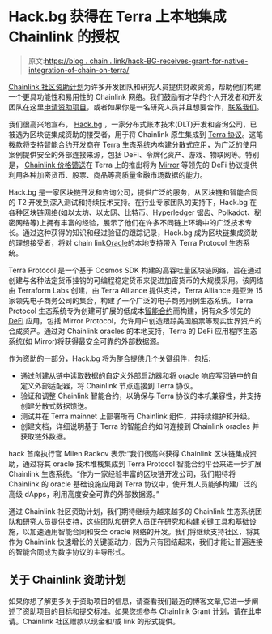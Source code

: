 # Hack.bg 获得在 Terra 上本地集成 Chainlink 的授权

> 原文:[https://blog . chain . link/hack-BG-receives-grant-for-native-integration-of-chain-on-terra/](https://blog.chain.link/hack-bg-receives-grant-for-native-integration-of-chainlink-on-terra/)

[Chainlink 社区资助计划](https://blog.chain.link/introducing-the-chainlink-community-grant-program/)为许多开发团队和研究人员提供财政资源，帮助他们构建一个更具功能性和易用性的 Chainlink 网络。我们鼓励有才华的个人开发者和开发团队在这里[申请资助项目](https://chainlinkgrants.typeform.com/to/efEbsq)，或者如果你是一名研究人员并且想要合作，[联系我们](/cdn-cgi/l/email-protection#abd9ced8cecad9c8c3ebc8c3cac2c5c7c2c5c0c7cac9d885c8c4c6)。

我们很高兴地宣布， [Hack.bg](https://hack.bg/) ，一家分布式账本技术(DLT)开发和咨询公司，已被选为区块链集成资助的接受者，用于将 Chainlink 原生集成到 [Terra 协议](https://terra.money/)。这笔拨款将支持智能合约开发商在 Terra 生态系统内构建分散式应用，为广泛的使用案例提供安全的外部连接来源，包括 DeFi、令牌化资产、游戏、物联网等。特别是， [Chainlink 价格馈送](https://chain.link/solutions/defi)在 Terra 上的推出将为 [Mirror](https://mirror.finance/) 等领先的 DeFi 协议提供利用各种加密货币、股票、商品等高质量金融市场数据的能力。

Hack.bg 是一家区块链开发和咨询公司，提供广泛的服务，从区块链和智能合同的 T2 开发到深入测试和持续技术支持。在行业专家团队的支持下，Hack.bg 在各种区块链网络(如以太坊、以太网、比特币、Hyperledger 锯齿、Polkadot、秘密网络等)上拥有丰富的经验，展示了他们在许多不同链上环境中的广泛技术专长。通过这种获得的知识和经过验证的跟踪记录，Hack.bg 成为区块链集成资助的理想接受者，将对 chain link[Oracle](https://chain.link/education/blockchain-oracles)的本地支持带入 Terra Protocol 生态系统。

Terra Protocol 是一个基于 Cosmos SDK 构建的高吞吐量区块链网络，旨在通过创建与各种法定货币挂钩的可编程稳定货币来促进加密货币的大规模采用。该网络由 Terraform Labs 创建，由 Terra Alliance 提供支持，Terra Alliance 是亚洲 15 家领先电子商务公司的集合，构建了一个广泛的电子商务用例生态系统。Terra Protocol 生态系统专为创建可扩展的低成本[智能合约](https://chain.link/education/smart-contracts)而构建，拥有众多领先的 [DeFi](https://chain.link/education/defi) 应用，包括 Mirror Protocol，允许用户创造跟踪美国股票等现实世界资产的合成资产。通过对 Chainlink oracles 的本地支持，Terra 的 DeFi 应用程序生态系统(如 Mirror)将获得最安全可靠的外部数据源。

作为资助的一部分，Hack.bg 将为整合提供几个关键组件，包括:

*   通过创建从链中读取数据的自定义外部启动器和将 oracle 响应写回链中的自定义外部适配器，将 Chainlink 节点连接到 Terra 协议。
*   验证和调整 Chainlink 智能合约，以确保与 Terra 协议的本机兼容性，并支持创建分散式数据馈送。
*   测试并在 Terra mainnet 上部署所有 Chainlink 组件，并持续维护和升级。
*   创建文档，详细说明基于 Terra 的智能合约如何连接到 Chainlink oracles 并获取链外数据。

hack 首席执行官 Milen Radkov 表示:“我们很高兴获得 Chainlink 区块链集成资助，通过将其 oracle 技术堆栈集成到 Terra Protocol 智能合约平台来进一步扩展 Chainlink 生态系统。“作为一家经验丰富的区块链开发公司，我们期待将 Chainlink 的 oracle 基础设施应用到 Terra 协议中，使开发人员能够构建广泛的高级 dApps，利用高度安全可靠的外部数据源。”

通过 Chainlink 社区资助计划，我们期待继续为越来越多的 Chainlink 生态系统团队和研究人员提供支持，这些团队和研究人员正在研究和构建关键工具和基础设施，以加速通用智能合同和安全 oracle 网络的开发。我们将继续支持社区，将其作为 Chainlink 快速增长的关键驱动力，因为只有团结起来，我们才能让普遍连接的智能合同成为数字协议的主导形式。

## 关于 Chainlink 资助计划

如果你想了解更多关于资助项目的信息，请查看我们最近的博客文章,它进一步阐述了资助项目的目标和提交标准。如果您想参与 Chainlink Grant 计划，请[在此](https://chainlinkgrants.typeform.com/to/efEbsq)申请。Chainlink 社区赠款以现金和/或 link 的形式提供。